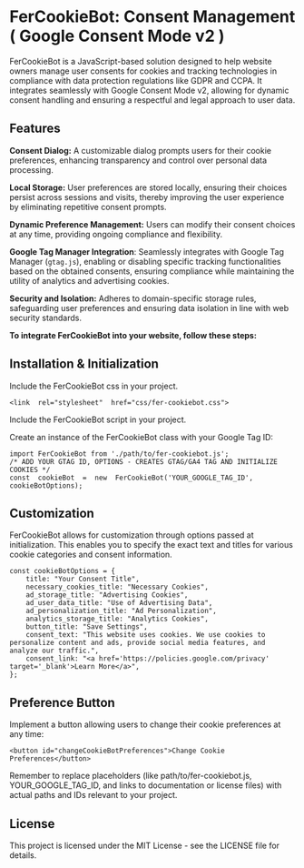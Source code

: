 # FerCookieBot: Consent Management ( Google Consent Mode v2 )
FerCookieBot is a JavaScript-based solution designed to help website owners manage user consents for cookies and tracking technologies in compliance with data protection regulations like GDPR and CCPA. It integrates seamlessly with Google Consent Mode v2, allowing for dynamic consent handling and ensuring a respectful and legal approach to user data.

## Features
**Consent Dialog:** A customizable dialog prompts users for their cookie preferences, enhancing transparency and control over personal data processing.

**Local Storage:** User preferences are stored locally, ensuring their choices persist across sessions and visits, thereby improving the user experience by eliminating repetitive consent prompts.

**Dynamic Preference Management:** Users can modify their consent choices at any time, providing ongoing compliance and flexibility.

**Google Tag Manager Integration**: Seamlessly integrates with Google Tag Manager (`gtag.js`), enabling or disabling specific tracking functionalities based on the obtained consents, ensuring compliance while maintaining the utility of analytics and advertising cookies.

**Security and Isolation:** Adheres to domain-specific storage rules, safeguarding user preferences and ensuring data isolation in line with web security standards.

**To integrate FerCookieBot into your website, follow these steps:**

## Installation & Initialization
Include the FerCookieBot css in your project.

    <link  rel="stylesheet"  href="css/fer-cookiebot.css">

Include the FerCookieBot script in your project.

Create an instance of the FerCookieBot class with your Google Tag ID:

    import FerCookieBot from './path/to/fer-cookiebot.js';
    /* ADD YOUR GTAG ID, OPTIONS - CREATES GTAG/GA4 TAG AND INITIALIZE COOKIES */
    const  cookieBot  =  new  FerCookieBot('YOUR_GOOGLE_TAG_ID', cookieBotOptions);

## Customization
FerCookieBot allows for  customization through options passed at initialization. This enables you  to specify the exact text and titles for various cookie categories and consent information.

    const cookieBotOptions = {
        title: "Your Consent Title",
        necessary_cookies_title: "Necessary Cookies",
        ad_storage_title: "Advertising Cookies",
        ad_user_data_title: "Use of Advertising Data",
        ad_personalization_title: "Ad Personalization",
        analytics_storage_title: "Analytics Cookies",
        button_title: "Save Settings",
        consent_text: "This website uses cookies. We use cookies to personalize content and ads, provide social media features, and analyze our traffic.",
        consent_link: "<a href='https://policies.google.com/privacy' target='_blank'>Learn More</a>",
    };

## Preference Button
Implement a button allowing users to change their cookie preferences at any time:

    <button id="changeCookieBotPreferences">Change Cookie Preferences</button>

Remember to replace placeholders (like path/to/fer-cookiebot.js, YOUR_GOOGLE_TAG_ID, and links to documentation or license files) with actual paths and IDs relevant to your project. 

## License
This project is licensed under the MIT License - see the LICENSE file for details.
